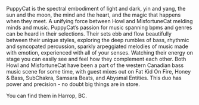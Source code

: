 PuppyCat is the spectral embodiment of light and dark, yin and yang, the
sun and the moon, the mind and the heart, and the magic that happens when they meet. A unifying force between Howl and MisfortuneCat melding minds and music. PuppyCat’s passion for music spanning bpms and genres can be heard in their selections. Their sets ebb and flow beautifully between their unique
styles, exploring the deep rumbles of bass, rhythmic and syncopated
percussion, sparkly arpeggiated melodies of music made with emotion,
experienced with all of your senses. Watching their energy on stage you
can easily see and feel how they complement each other.
Both Howl and MisfortuneCat have been a part of the western Canadian
bass music scene for some time, with guest mixes out on Fat Kid On Fire,
Honey & Bass, SubChakra, Samsara Beats, and Abysmal Entities.
This duo has power and precision - no doubt big
things are in store.

You can find them in Harrop, BC.